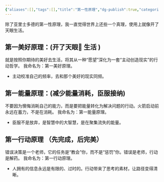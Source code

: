 ```yaml
---
{"aliases":[],"tags":[],"title":"第一性原理","dg-publish":true,"categories":["2_write","01_思考写作","2025"],"abbrlink":"9a949ba","date":"2025-07-13 05:02:12","date_modify":"2025-07-13 11:33:01","permalink":"/ReadWrite/01_思考写作/2025/第一性原理/","dgPassFrontmatter":true,"created":"2025-07-13 05:02:12","updated":"2025-07-13 11:33:01"}
---
```


除了亚里士多德的第一性原理，我一直觉得世界上还些一个真理，使用上就像开了天眼生活。

## 第一美好原理：(开了天眼👀 生活 )

就是按照你期待的美好去生活，将其从一种“愿望”深化为一套“主动创造现实”的行动哲学。
我命名为：第一美好原理。

- 主动校准自己的频率，去和那个美好的现实同频。

## 第一能量原理：(减少能量消耗，臣服接纳)

不要因为懊悔消耗自己的能力，而是要把能量转化为解决问题的行动。火箭启动前永远在蓄力，不是在消耗。
我命名为：第一能量原理。

- 臣服不是放弃，是智慧中的大智慧，是在聚集流失的能量。

## 第一行动原理 （先完成，后完美）

错误决策是一个老师，它的任务是“教会”你，而不是“惩罚”你。错误是老师，行动是解药。
我命名为：第一行动原理。

- 人拥有的信息永远是有限的、过时的。行动带来了思考的素材，让路径变得清晰。
